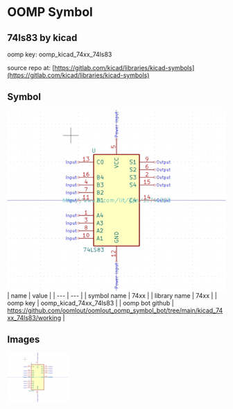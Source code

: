 # OOMP Symbol  
## 74ls83  by kicad  
  
oomp key: oomp_kicad_74xx_74ls83  
  
source repo at: [https://gitlab.com/kicad/libraries/kicad-symbols](https://gitlab.com/kicad/libraries/kicad-symbols)  
## Symbol  
  
[![working.png](working_600.png)](working.png)  
| name | value | 
| --- | --- | 
| symbol name | 74xx | 
| library name | 74xx | 
| oomp key | oomp_kicad_74xx_74ls83 | 
| oomp bot github | https://github.com/oomlout/oomlout_oomp_symbol_bot/tree/main/kicad_74xx_74ls83/working | 
## Images  
  
[![working.png](working_140.png)](working.png)  
